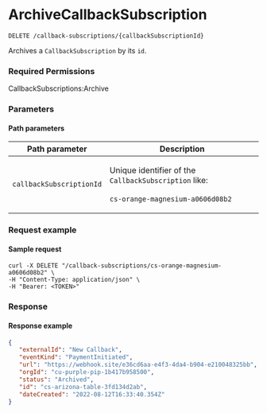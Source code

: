 # ArchiveCallbackSubscription

`DELETE /callback-subscriptions/{callbackSubscriptionId}`

Archives a `CallbackSubscription` by its `id`.

### Required Permissions <a href="#scopes" id="scopes"></a>

CallbackSubscriptions:Archive

### Parameters <a href="#request-body" id="request-body"></a>

#### Path parameters <a href="#path-parameters" id="path-parameters"></a>

| Path parameter           | Description                                                                                                                |
| ------------------------ | -------------------------------------------------------------------------------------------------------------------------- |
| `callbackSubscriptionId` | <p>Unique identifier of the <code>CallbackSubscription</code> like:<br><br><code>cs-orange-magnesium-a0606d08b2</code></p> |

### Request example <a href="#request-example.1" id="request-example.1"></a>

#### Sample request <a href="#sample-request" id="sample-request"></a>

```shell
curl -X DELETE "/callback-subscriptions/cs-orange-magnesium-a0606d08b2" \
-H "Content-Type: application/json" \
-H "Bearer: <TOKEN>" 
```

### Response <a href="#response" id="response"></a>

#### Response example <a href="#response-example" id="response-example"></a>

```json
{
   "externalId": "New Callback",
   "eventKind": "PaymentInitiated",
   "url": "https://webhook.site/e36cd6aa-e4f3-4da4-b904-e210048325bb",
   "orgId": "cu-purple-pip-1b417b958500",
   "status": "Archived",
   "id": "cs-arizona-table-3fd134d2ab",
   "dateCreated": "2022-08-12T16:33:40.354Z"
}
```
